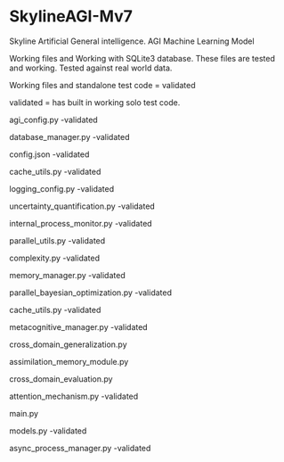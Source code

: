 # SkylineAGI-Mv7
Skyline Artificial General intelligence. AGI Machine Learning Model

Working files and 
Working with SQLite3 database.
These files are tested and working.
Tested against real world data.

Working files and standalone test code = validated

validated = has built in working solo test code.

agi_config.py -validated

database_manager.py -validated

config.json -validated

cache_utils.py -validated

logging_config.py -validated

uncertainty_quantification.py -validated

internal_process_monitor.py -validated

parallel_utils.py -validated

complexity.py -validated

memory_manager.py -validated

parallel_bayesian_optimization.py -validated

cache_utils.py -validated

metacognitive_manager.py -validated

cross_domain_generalization.py

assimilation_memory_module.py

cross_domain_evaluation.py

attention_mechanism.py -validated

main.py

models.py -validated

async_process_manager.py -validated


